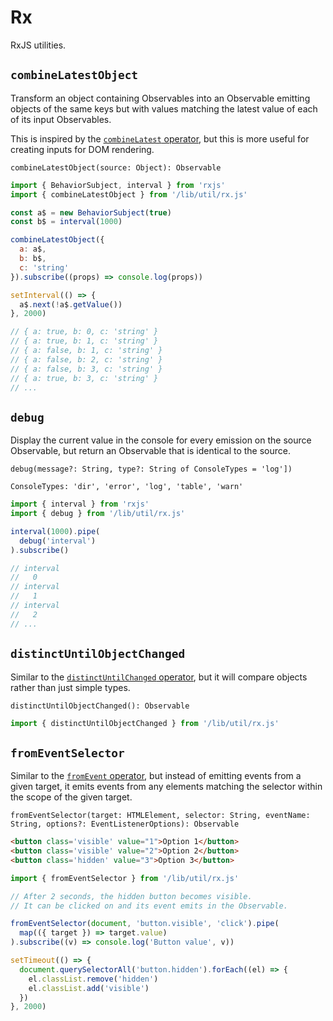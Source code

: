 # Rx

RxJS utilities.

## `combineLatestObject`

Transform an object containing Observables into an Observable emitting objects of the same keys but with values matching the latest value of each of its input Observables.

This is inspired by the [`combineLatest` operator](https://rxjs-dev.firebaseapp.com/api/index/function/combineLatest), but this is more useful for creating inputs for DOM rendering.

```
combineLatestObject(source: Object): Observable
```

```js
import { BehaviorSubject, interval } from 'rxjs'
import { combineLatestObject } from '/lib/util/rx.js'

const a$ = new BehaviorSubject(true)
const b$ = interval(1000)

combineLatestObject({
  a: a$,
  b: b$,
  c: 'string'
}).subscribe((props) => console.log(props))

setInterval(() => {
  a$.next(!a$.getValue())
}, 2000)

// { a: true, b: 0, c: 'string' }
// { a: true, b: 1, c: 'string' }
// { a: false, b: 1, c: 'string' }
// { a: false, b: 2, c: 'string' }
// { a: false, b: 3, c: 'string' }
// { a: true, b: 3, c: 'string' }
// ...
```

## `debug`

Display the current value in the console for every emission on the source Observable, but return an Observable that is identical to the source.

```
debug(message?: String, type?: String of ConsoleTypes = 'log'])

ConsoleTypes: 'dir', 'error', 'log', 'table', 'warn'
```

```js
import { interval } from 'rxjs'
import { debug } from '/lib/util/rx.js'

interval(1000).pipe(
  debug('interval')
).subscribe()

// interval
//   0
// interval
//   1
// interval
//   2
// ...
```

## `distinctUntilObjectChanged`

Similar to the [`distinctUntilChanged` operator](https://rxjs-dev.firebaseapp.com/api/operators/distinctUntilChanged), but it will compare objects rather than just simple types.

```
distinctUntilObjectChanged(): Observable
```

```js
import { distinctUntilObjectChanged } from '/lib/util/rx.js'
```

## `fromEventSelector`

Similar to the [`fromEvent` operator](https://rxjs-dev.firebaseapp.com/api/index/function/fromEvent), but instead of emitting events from a given target, it emits events from any elements matching the selector within the scope of the given target.

```
fromEventSelector(target: HTMLElement, selector: String, eventName: String, options?: EventListenerOptions): Observable
```

```html
<button class='visible' value="1">Option 1</button>
<button class='visible' value="2">Option 2</button>
<button class='hidden' value="3">Option 3</button>
```

```js
import { fromEventSelector } from '/lib/util/rx.js'

// After 2 seconds, the hidden button becomes visible.
// It can be clicked on and its event emits in the Observable.

fromEventSelector(document, 'button.visible', 'click').pipe(
  map(({ target }) => target.value)
).subscribe((v) => console.log('Button value', v))

setTimeout(() => {
  document.querySelectorAll('button.hidden').forEach((el) => {
    el.classList.remove('hidden')
    el.classList.add('visible')
  })
}, 2000)
```
